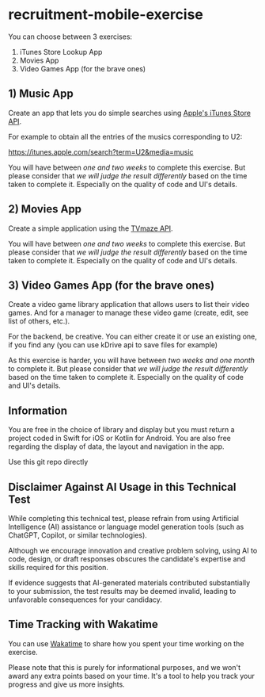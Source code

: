 # recruitment-mobile-exercise

You can choose between 3 exercises:
1. iTunes Store Lookup App
2. Movies App
3. Video Games App (for the brave ones)

## 1) Music App

Create an app that lets you do simple searches using [Apple's iTunes Store API](https://developer.apple.com/library/archive/documentation/AudioVideo/Conceptual/iTuneSearchAPI/Searching.html).

For example to obtain all the entries of the musics corresponding to U2:

https://itunes.apple.com/search?term=U2&media=music

You will have between *one and two weeks* to complete this exercise. But please consider that *we will judge the result differently* based on the time taken to complete it. Especially on the quality of code and UI's details.

## 2) Movies App

Create a simple application using the [TVmaze API](https://www.tvmaze.com/api).


You will have between *one and two weeks* to complete this exercise. But please consider that *we will judge the result differently* based on the time taken to complete it. Especially on the quality of code and UI's details.

## 3) Video Games App (for the brave ones)

Create a video game library application that allows users to list their video games. And for a manager to manage these video game (create, edit, see list of others, etc.).

For the backend, be creative. You can either create it or use an existing one, if you find any (you can use kDrive api to save files for example)

As this exercise is harder, you will have between *two weeks and one month* to complete it. But please consider that *we will judge the result differently* based on the time taken to complete it. Especially on the quality of code and UI's details.


## Information

You are free in the choice of library and display but you must return a project coded in Swift for iOS or Kotlin for Android. You are also free regarding the display of data, the layout and navigation in the app.

Use this git repo directly

## Disclaimer Against AI Usage in this Technical Test

While completing this technical test, please refrain from using Artificial Intelligence (AI) assistance or language model generation tools (such as ChatGPT, Copilot, or similar technologies). 

Although we encourage innovation and creative problem solving, using AI to code, design, or draft responses obscures the candidate's expertise and skills required for this position.

If evidence suggests that AI-generated materials contributed substantially to your submission, the test results may be deemed invalid, leading to unfavorable consequences for your candidacy.

## Time Tracking with Wakatime

You can use [Wakatime](https://wakatime.com/) to share how you spent your time working on the exercise.

Please note that this is purely for informational purposes, and we won't award any extra points based on your time.
It's a tool to help you track your progress and give us more insights.

